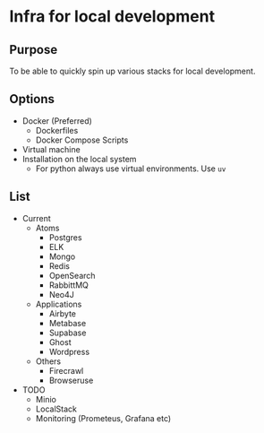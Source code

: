 # Infra for local development

## Purpose
To be able to quickly spin up various stacks for local development.

## Options
- Docker (Preferred)
	- Dockerfiles
	- Docker Compose Scripts
- Virtual machine 
- Installation on the local system 
	- For python always use virtual environments. Use `uv`

## List
- Current 
	- Atoms 
		- Postgres
		- ELK 
		- Mongo
		- Redis
		- OpenSearch 
		- RabbittMQ
		- Neo4J
	- Applications 
		- Airbyte 
		- Metabase 
		- Supabase
		- Ghost 
		- Wordpress 
	- Others 
		- Firecrawl 
		- Browseruse 
- TODO 
	- Minio
	- LocalStack 
	- Monitoring (Prometeus, Grafana etc) 